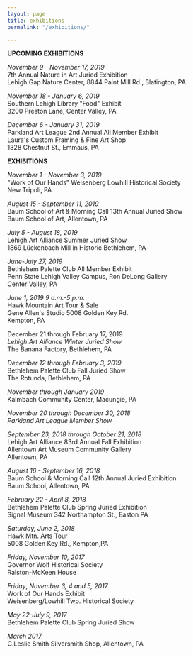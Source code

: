 ```yaml
---
layout: page
title: exhibitions
permalink: "/exhibitions/"

---
```

**UPCOMING EXHIBITIONS**

_November 9 - November 17, 2019_  
 7th Annual Nature in Art Juried Exhibition  
Lehigh Gap Nature Center, 8844 Paint Mill Rd., Slatington, PA

_November 18 - January 6, 2019_  
Southern Lehigh Library "Food" Exhibit  
3200 Preston Lane, Center Valley, PA

_December 6 - January 31, 2019_  
Parkland Art League 2nd Annual All Member Exhibit  
Laura's Custom Framing & Fine Art Shop  
1328 Chestnut St., Emmaus, PA

**EXHIBITIONS**

_November 1 - November 3, 2019_  
"Work of Our Hands" Weisenberg Lowhill Historical Society  
New Tripoli, PA

_August 15 - September 11, 2019_  
Baum School of Art & Morning Call 13th Annual Juried Show  
Baum School of Art, Allentown, PA

_July 5 - August 18, 2019_  
Lehigh Art Alliance Summer Juried Show  
1869 Lückenbach Mill in Historic Bethlehem, PA

_June-July 27, 2019_  
Bethlehem Palette Club All Member Exhibit  
Penn State Lehigh Valley Campus, Ron DeLong Gallery  
Center Valley, PA

_June 1, 2019  9 a.m.-5 p.m._  
Hawk Mountain Art Tour & Sale  
Gene Allen's Studio 5008 Golden Key Rd.  
Kempton, PA

December 21 through February 17, 2019  
_Lehigh Art Alliance Winter Juried Show_  
The Banana Factory, Bethlehem, PA

_December 12 through February 3, 2019_  
Bethlehem Palette Club Fall Juried Show  
The Rotunda, Bethlehem, PA

_November through January 2019_  
Kalmbach Community Center, Macungie, PA

_November 20 through December 30, 2018  
Parkland Art League Member Show_

_September 23, 2018 through October 21, 2018_  
Lehigh Art Alliance 83rd Annual Fall Exhibition  
Allentown Art Museum Community Gallery  
Allentown, PA

_August 16  - September 16, 2018_  
Baum School & Morning Call 12th Annual Juried Exhibition  
Baum School, Allentown, PA

_February 22 - April 8, 2018_  
Bethlehem Palette Club Spring Juried Exhibition  
Signal Museum  342 Northampton St., Easton PA

_Saturday, June 2, 2018_  
Hawk Mtn. Arts Tour  
5008 Golden Key Rd., Kempton,PA

_Friday, November 10, 2017_  
Governor Wolf Historical Society  
Ralston-McKeen House

_Friday_, _November 3, 4 and 5, 2017_  
Work of Our Hands Exhibit  
Weisenberg/Lowhill Twp. Historical Society

_May 22-July 9, 2017_  
Bethlehem Palette Club Spring Juried Show

_March 2017_  
C.Leslie Smith Silversmith Shop, Allentown, PA